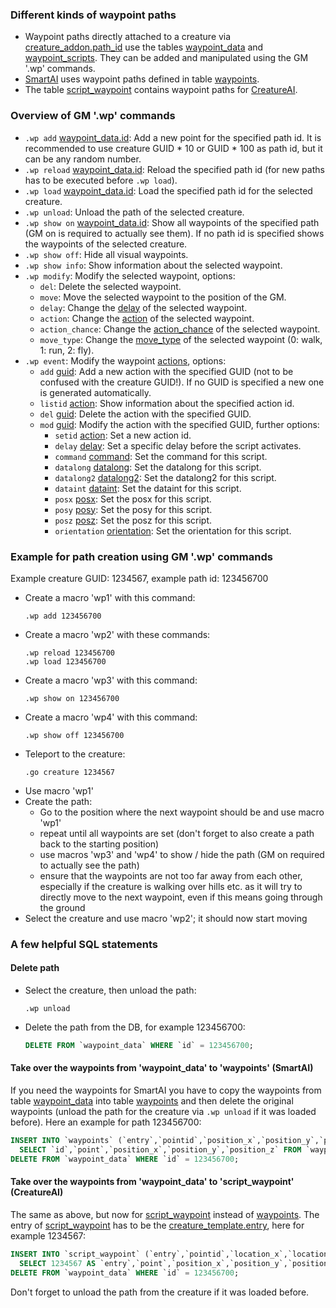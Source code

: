 ### Different kinds of waypoint paths

- Waypoint paths directly attached to a creature via [creature_addon.path_id](creature_addon#path_id) use the tables [waypoint_data](waypoint_data) and [waypoint_scripts](waypoint_scripts). They can be added and manipulated using the GM '.wp' commands.
- [SmartAI](smart_scripts) uses waypoint paths defined in table [waypoints](waypoints).
- The table [script_waypoint](script_waypoint) contains waypoint paths for [CreatureAI](https://github.com/azerothcore/azerothcore-wotlk/blob/master/src/server/game/AI/ScriptedAI/ScriptedCreature.h#L159).

### Overview of GM '.wp' commands

- ```.wp add``` [waypoint_data.id](waypoint_data#id): Add a new point for the specified path id. It is recommended to use creature GUID * 10 or GUID * 100 as path id, but it can be any random number.
- ```.wp reload``` [waypoint_data.id](waypoint_data#id): Reload the specified path id (for new paths has to be executed before ```.wp load```).
- ```.wp load``` [waypoint_data.id](waypoint_data#id): Load the specified path id for the selected creature.
- ```.wp unload```: Unload the path of the selected creature.
- ```.wp show on``` [waypoint_data.id](waypoint_data#id): Show all waypoints of the specified path (GM on is required to actually see them). If no path id is specified shows the waypoints of the selected creature.
- ```.wp show off```: Hide all visual waypoints.
- ```.wp show info```: Show information about the selected waypoint.
- ```.wp modify```: Modify the selected waypoint, options:
  - ```del```: Delete the selected waypoint.
  - ```move```: Move the selected waypoint to the position of the GM.
  - ```delay```: Change the [delay](waypoint_data#delay) of the selected waypoint.
  - ```action```: Change the [action](scripts#id) of the selected waypoint.
  - ```action_chance```: Change the [action_chance](waypoint_data#action_chance) of the selected waypoint.
  - ```move_type```: Change the [move_type](waypoint_data#move_type) of the selected waypoint (0: walk, 1: run, 2: fly).
- ```.wp event```: Modify the waypoint [actions](scripts#id), options:
  - ```add``` [guid](scripts#guid): Add a new action with the specified GUID (not to be confused with the creature GUID!). If no GUID is specified a new one is generated automatically.
  - ```listid``` [action](scripts#id): Show information about the specified action id.
  - ```del``` [guid](scripts#guid): Delete the action with the specified GUID.
  - ```mod``` [guid](scripts#guid): Modify the action with the specified GUID, further options:
    - ```setid``` [action](scripts#id): Set a new action id.
    - ```delay``` [delay](scripts#delay): Set a specific delay before the script activates.
    - ```command``` [command](scripts#command): Set the command for this script.
    - ```datalong``` [datalong](scripts#datalong): Set the datalong for this script.
    - ```datalong2``` [datalong2](scripts#datalong2): Set the datalong2 for this script.
    - ```dataint``` [dataint](scripts#dataint): Set the dataint for this script.
    - ```posx``` [posx](scripts#posx): Set the posx for this script.
    - ```posy``` [posy](scripts#posy): Set the posy for this script.
    - ```posz``` [posz](scripts#posz): Set the posz for this script.
    - ```orientation``` [orientation](scripts#orientation): Set the orientation for this script.

### Example for path creation using GM '.wp' commands

Example creature GUID: 1234567, example path id: 123456700

- Create a macro 'wp1' with this command:
  ```
  .wp add 123456700
  ```
- Create a macro 'wp2' with these commands:
  ```
  .wp reload 123456700
  .wp load 123456700
  ```
- Create a macro 'wp3' with this command:
  ```
  .wp show on 123456700
  ```
- Create a macro 'wp4' with this command:
  ```
  .wp show off 123456700
  ```
- Teleport to the creature:
  ```
  .go creature 1234567
  ```
- Use macro 'wp1'
- Create the path:
  - Go to the position where the next waypoint should be and use macro 'wp1'
  - repeat until all waypoints are set (don't forget to also create a path back to the starting position)
  - use macros 'wp3' and 'wp4' to show / hide the path (GM on required to actually see the path)
  - ensure that the waypoints are not too far away from each other, especially if the creature is walking over hills etc. as it will try to directly move to the next waypoint, even if this means going through the ground
- Select the creature and use macro 'wp2'; it should now start moving

### A few helpful SQL statements

#### Delete path

- Select the creature, then unload the path:
  ```
  .wp unload
  ```

- Delete the path from the DB, for example 123456700:
  ```sql
  DELETE FROM `waypoint_data` WHERE `id` = 123456700;
  ```

#### Take over the waypoints from 'waypoint_data' to 'waypoints' (SmartAI)

If you need the waypoints for SmartAI you have to copy the waypoints from table [waypoint_data](waypoint_data) into table [waypoints](waypoints) and then delete the original waypoints (unload the path for the creature via ```.wp unload``` if it was loaded before). Here an example for path 123456700:
```sql
INSERT INTO `waypoints` (`entry`,`pointid`,`position_x`,`position_y`,`position_z`)
  SELECT `id`,`point`,`position_x`,`position_y`,`position_z` FROM `waypoint_data` WHERE `id` = 123456700;
DELETE FROM `waypoint_data` WHERE `id` = 123456700;
```

#### Take over the waypoints from 'waypoint_data' to 'script_waypoint' (CreatureAI)

The same as above, but now for [script_waypoint](script_waypoint) instead of [waypoints](waypoints). The entry of [script_waypoint](script_waypoint) has to be the [creature_template.entry](creature_template#entry), here for example 1234567:
```sql
INSERT INTO `script_waypoint` (`entry`,`pointid`,`location_x`,`location_y`,`location_z`)
  SELECT 1234567 AS `entry`,`point`,`position_x`,`position_y`,`position_z` FROM `waypoint_data` WHERE `id` = 123456700;
DELETE FROM `waypoint_data` WHERE `id` = 123456700;

```
Don't forget to unload the path from the creature if it was loaded before.

